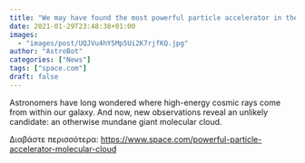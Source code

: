 ```yaml
---
title: "We may have found the most powerful particle accelerator in the galaxy"
date: 2021-01-29T23:48:38+01:00
images:
  - "images/post/UQJVu4hY5Mp5Ui2K7rjfKQ.jpg"
author: "AstroBot"
categories: ["News"]
tags: ["space.com"]
draft: false
---
```


Astronomers have long wondered where high-energy cosmic rays come from within our galaxy. And now, new observations reveal an unlikely candidate: an otherwise mundane giant molecular cloud. 

Διαβάστε περισσότερα: https://www.space.com/powerful-particle-accelerator-molecular-cloud
